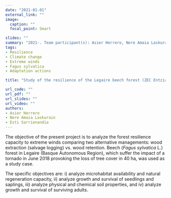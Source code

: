 ```yaml
---
date: "2021-01-01"
external_link: ""
image:
  caption: ""
  focal_point: Smart

slides: ""
summary: "2021-. Team participant(s): Asier Herrero, Nere Amaia Laskurain, Esti Sarrionaindia"
tags:
- Resilience
- Climate change
- Extreme winds
- Fagus sylvatica
- Adaptation actions

title: "Study of the resilience of the Legaire beech forest (ZEC Entzia) to the 2018 tornado (File 21/113)"

url_code: ""
url_pdf: ""
url_slides: ""
url_video: ""
authors: 
- Asier Herrero
- Nere Amaia Laskurain
- Esti Sarrionandia
---
```


The objective of the present project is to analyze the forest resilience capacity to extreme winds comparing two alternative managements: wood extraction (salvage logging) vs. wood retention. Beech (*Fagus sylvatica* L.) forest in Legaire (Basque Autonomous Region), which suffer the impact of a tornado in June 2018 provoking the loss of tree cover in 40 ha, was used as a study case.

The specific objectives are: i) analyze microhabitat availability and natural regeneration capacity, ii) analyze growth and survival of seedlings and saplings, iii) analyze physical and chemical soil properties, and iv) analyze growth and survival of surviving adults.


